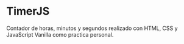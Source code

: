 # TimerJS
Contador de horas, minutos y segundos realizado con HTML, CSS y JavaScript Vanilla como practica personal.
